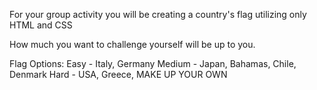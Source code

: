For your group activity you will be creating a country's flag utilizing
only HTML and CSS

How much you want to challenge yourself will be up to you.

Flag Options:
Easy - Italy, Germany
Medium - Japan, Bahamas, Chile, Denmark
Hard - USA, Greece, MAKE UP YOUR OWN